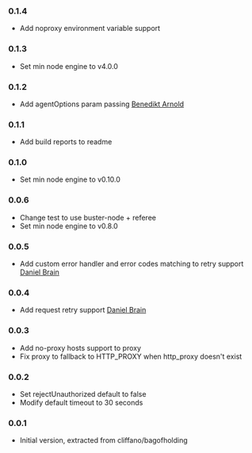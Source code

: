 ### 0.1.4
* Add noproxy environment variable support

### 0.1.3
* Set min node engine to v4.0.0

### 0.1.2
* Add agentOptions param passing [Benedikt Arnold](https://github.com/benediktarnold)

### 0.1.1
* Add build reports to readme

### 0.1.0
* Set min node engine to v0.10.0

### 0.0.6
* Change test to use buster-node + referee
* Set min node engine to v0.8.0

### 0.0.5
* Add custom error handler and error codes matching to retry support [Daniel Brain](https://github.com/dbrain)

### 0.0.4
* Add request retry support [Daniel Brain](https://github.com/dbrain)

### 0.0.3
* Add no-proxy hosts support to proxy
* Fix proxy to fallback to HTTP_PROXY when http_proxy doesn't exist

### 0.0.2
* Set rejectUnauthorized default to false
* Modify default timeout to 30 seconds

### 0.0.1
* Initial version, extracted from cliffano/bagofholding
